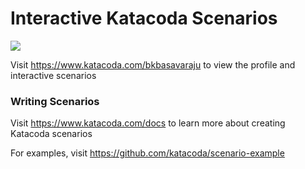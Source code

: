 # Interactive Katacoda Scenarios

[![](http://shields.katacoda.com/katacoda/bkbasavaraju/count.svg)](https://www.katacoda.com/bkbasavaraju "Get your profile on Katacoda.com")

Visit https://www.katacoda.com/bkbasavaraju to view the profile and interactive scenarios

### Writing Scenarios
Visit https://www.katacoda.com/docs to learn more about creating Katacoda scenarios

For examples, visit https://github.com/katacoda/scenario-example
